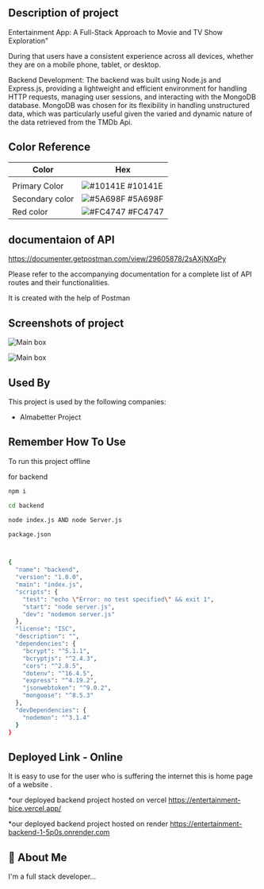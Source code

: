 ## Description of project
Entertainment App: A Full-Stack Approach to Movie and TV Show Exploration" 

During that users have a consistent experience across all devices, whether they are on a mobile phone, tablet, or desktop.

Backend Development:
The backend was built using Node.js and Express.js, providing a lightweight and efficient environment for handling HTTP requests, managing user sessions, and interacting with the MongoDB database. MongoDB was chosen for its flexibility in handling unstructured data, which was particularly useful given the varied and dynamic nature of the data retrieved from the TMDb Api.

## Color Reference

| Color             | Hex                                                                |
| ----------------- | ------------------------------------------------------------------ |
|  |
| Primary Color | ![#10141E](https://via.placeholder.com/10/10141E?text=+) #10141E |
| Secondary color  | ![#5A698F](https://via.placeholder.com/10/5A698F?text=+) #5A698F |
| Red color  | ![#FC4747](https://via.placeholder.com/10/FC4747?text=+) #FC4747 |


## documentaion of API
https://documenter.getpostman.com/view/29605878/2sAXjNXqPy



Please refer to the accompanying documentation for a complete list of API routes and their functionalities.

It is created with the help of Postman
## Screenshots of project

![Main box](https://firebasestorage.googleapis.com/v0/b/for-pic-storages.appspot.com/o/sign-in-out.jpg?alt=media&token=732c0a3c-f4da-4808-9483-4a8e6e897695)



![Main box](https://firebasestorage.googleapis.com/v0/b/for-pic-storages.appspot.com/o/backend-postman.png?alt=media&token=26c3a74c-2c90-46c0-b430-446ffb2802b2)



## Used By

This project is used by the following companies:

- Almabetter Project 



## Remember How To Use

 To run this project offline



for backend

```bash
npm i 
```
```bash
cd backend
```
```bash
node index.js AND node Server.js
```
```bash
package.json 



{
  "name": "backend",
  "version": "1.0.0",
  "main": "index.js",
  "scripts": {
    "test": "echo \"Error: no test specified\" && exit 1",
    "start": "node server.js",
    "dev": "nodemon server.js"
  },
  "license": "ISC",
  "description": "",
  "dependencies": {
    "bcrypt": "^5.1.1",
    "bcryptjs": "^2.4.3",
    "cors": "^2.8.5",
    "dotenv": "^16.4.5",
    "express": "^4.19.2",
    "jsonwebtoken": "^9.0.2",
    "mongoose": "^8.5.3"
  },
  "devDependencies": {
    "nodemon": "^3.1.4"
  }
}

```





## Deployed Link - Online

It is easy to use for the user who is suffering the internet this is home page of a website .


*our deployed backend project hosted on vercel
https://entertainment-bice.vercel.app/


*our deployed backend project hosted on render
https://entertainment-backend-1-5p0s.onrender.com
## 🚀 About Me
I'm a full stack developer...


